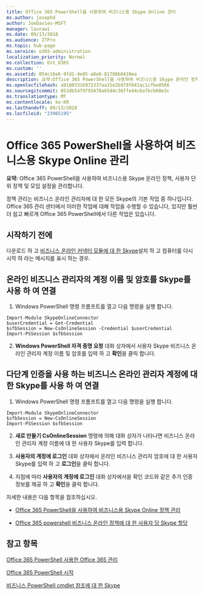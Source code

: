 ```yaml
---
title: Office 365 PowerShell을 사용하여 비즈니스용 Skype Online 관리
ms.author: josephd
author: JoeDavies-MSFT
manager: laurawi
ms.date: 09/13/2018
ms.audience: ITPro
ms.topic: hub-page
ms.service: o365-administration
localization_priority: Normal
ms.collection: Ent_O365
ms.custom: ''
ms.assetid: 054c16e6-9fd1-4e85-a0e6-81788b8410ea
description: 요약:Office 365 PowerShell을 사용하여 비즈니스용 Skype 온라인 정책, 사용자 단위 정책 및 모임 설정을 관리합니다.
ms.openlocfilehash: a91803316972337aa31e2b979f841ac1cfbe8566
ms.sourcegitcommit: 053db5479f93478a65d4c36ffe44c6a7bcb60e3c
ms.translationtype: MT
ms.contentlocale: ko-KR
ms.lasthandoff: 09/13/2018
ms.locfileid: "23965195"
---
```

# <a name="manage-skype-for-business-online-with-office-365-powershell"></a>Office 365 PowerShell을 사용하여 비즈니스용 Skype Online 관리

 **요약:** Office 365 PowerShell을 사용하여 비즈니스용 Skype 온라인 정책, 사용자 단위 정책 및 모임 설정을 관리합니다.
  
정책 관리는 비즈니스 온라인 관리자에 대 한 모든 Skype의 기본 작업 중 하나입니다. Office 365 관리 센터에서 이러한 작업에 대해 작업을 수행할 수 있습니다, 있지만 훨씬 더 쉽고 빠르게 Office 365 PowerShell에서 다른 작업은 있습니다. 

## <a name="before-you-start"></a>시작하기 전에

다운로드 하 고 [비즈니스 온라인 커넥터 모듈에 대 한 Skype](https://www.microsoft.com/en-us/download/details.aspx?id=39366)설치 하 고 컴퓨터를 다시 시작 하 라는 메시지를 표시 하는 경우.


## <a name="connect-using-a-skype-for-business-online-administrator-account-name-and-password"></a>온라인 비즈니스 관리자의 계정 이름 및 암호를 Skype를 사용 하 여 연결

1. Windows PowerShell 명령 프롬프트를 열고 다음 명령을 실행 합니다. 
    
  ```
  Import-Module SkypeOnlineConnector
  $userCredential = Get-Credential
  $sfbSession = New-CsOnlineSession -Credential $userCredential
  Import-PSSession $sfbSession
  ```

2. **Windows PowerShell 자격 증명 요청** 대화 상자에서 사용자 Skype 비즈니스 온라인 관리자 계정 이름 및 암호를 입력 하 고 **확인**을 클릭 합니다.


## <a name="connect-using-a-skype-for-business-online-administrator-account-with-multifactor-authentication"></a>다단계 인증을 사용 하는 비즈니스 온라인 관리자 계정에 대 한 Skype를 사용 하 여 연결

1. Windows PowerShell 명령 프롬프트를 열고 다음 명령을 실행 합니다.

  ```
  Import-Module SkypeOnlineConnector
  $sfbSession = New-CsOnlineSession
  Import-PSSession $sfbSession
  ```

2. **새로 만들기 CsOnlineSession** 명령에 의해 대화 상자가 나타나면 비즈니스 온라인 관리자 계정 이름에 대 한 사용자 Skype를 입력 합니다.

3. **사용자의 계정에 로그인** 대화 상자에서 온라인 비즈니스 관리자 암호에 대 한 사용자 Skype를 입력 하 고 **로그인**을 클릭 합니다.

4. 지침에 따라 **사용자의 계정에 로그인** 대화 상자에서을 확인 코드와 같은 추가 인증 정보를 제공 하 고 **확인**을 클릭 합니다.

자세한 내용은 다음 항목을 참조하십시오.
  
- [Office 365 PowerShell을 사용하여 비즈니스용 Skype Online 정책 관리](manage-skype-for-business-online-policies-with-office-365-powershell.md)
    
- [Office 365 powershell 비즈니스 온라인 정책에 대 한 사용자 당 Skype 할당](assign-per-user-skype-for-business-online-policies-with-office-365-powershell.md)
    
## <a name="see-also"></a>참고 항목

[Office 365 PowerShell 사용한 Office 365 관리](manage-office-365-with-office-365-powershell.md)
  
[Office 365 PowerShell 시작](getting-started-with-office-365-powershell.md)

[비즈니스 PowerShell cmdlet 참조에 대 한 Skype](https://docs.microsoft.com/powershell/module/skype/?view=skype-ps)

